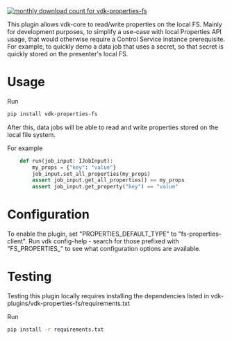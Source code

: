 <a href="https://pypistats.org/packages/vdk-properties-fs" alt="Monthly Downloads">
        <img src="https://img.shields.io/pypi/dm/vdk-properties-fs.svg" alt="monthly download count for vdk-properties-fs"></a>

This plugin allows vdk-core to read/write properties on the local FS. Mainly for development purposes,
to simplify a use-case with local Properties API usage, that would otherwise require a Control Service instance prerequisite.
For example, to quickly demo a data job that uses a secret, so that secret is quickly stored on the presenter's local FS.

# Usage

Run
```bash
pip install vdk-properties-fs
```

After this, data jobs will be able to read and write properties stored on the local file system.

For example

```python
    def run(job_input: IJobInput):
        my_props = {"key": "value"}
        job_input.set_all_properties(my_props)
        assert job_input.get_all_properties() == my_props
        assert job_input.get_property("key") == "value"
```

# Configuration

To enable the plugin, set "PROPERTIES_DEFAULT_TYPE" to "fs-properties-client".
Run vdk config-help - search for those prefixed with "FS_PROPERTIES_" to see what configuration options are available.

# Testing

Testing this plugin locally requires installing the dependencies listed in vdk-plugins/vdk-properties-fs/requirements.txt

Run
```bash
pip install -r requirements.txt
```
